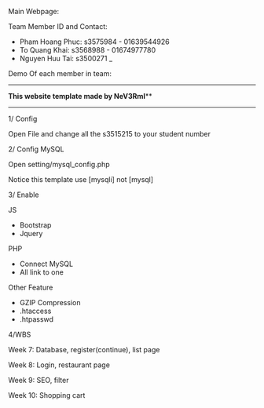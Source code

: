Main Webpage:

Team Member ID and Contact:
- Pham Hoang Phuc: s3575984 - 01639544926
- To Quang Khai: s3568988 - 01674977780
- Nguyen Huu Tai: s3500271 
_


Demo Of each member in team:


***********************************************************************
****************This website template made by NeV3RmI******************
***********************************************************************

1/ Config

Open File and change all the s3515215 to your student number

2/ Config MySQL

Open setting/mysql_config.php

Notice this template use [mysqli] not [mysql]

3/ Enable

JS
+ Bootstrap
+ Jquery

PHP
+ Connect MySQL
+ All link to one

Other Feature
+ GZIP Compression
+ .htaccess
+ .htpasswd


4/WBS 

Week 7: Database, register(continue), list page 

Week 8: Login, restaurant page

Week 9: SEO, filter

Week 10: Shopping cart